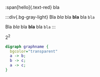 
:span[hello]{.text-red} bla

:::div{.bg-gray-light}
Bla *bla* bla **bla** bla `bla`

Bla *bla* bla **bla** bla `bla`
:::

$2^2$

```dot
digraph graphname {
  bgcolor="transparent"
  a -> b;
  b -> c;
  a -> c;
}
```
